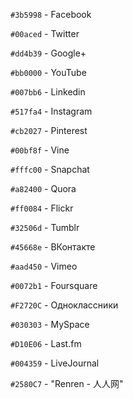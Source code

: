 `#3b5998` - Facebook

`#00aced` - Twitter

`#dd4b39` - Google+

`#bb0000` - YouTube

`#007bb6` - Linkedin

`#517fa4` - Instagram

`#cb2027` - Pinterest

`#00bf8f` - Vine

`#fffc00` - Snapchat

`#a82400` - Quora

`#ff0084` - Flickr

`#32506d` - Tumblr

`#45668e` - ВКонтакте

`#aad450` - Vimeo

`#0072b1` - Foursquare

`#F2720C` - Одноклассники

`#030303` - MySpace

`#D10E06` - Last.fm

`#004359` - LiveJournal

`#2580C7` - "Renren - 人人网"
